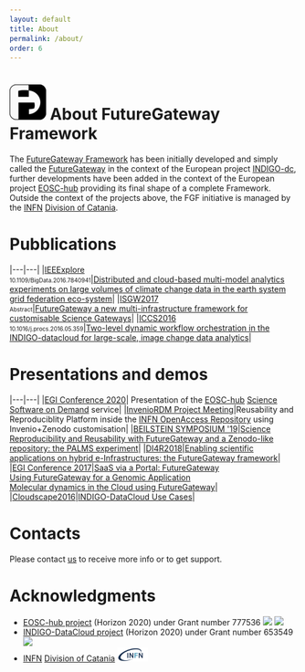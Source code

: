 ```yaml
---
layout: default
title: About
permalink: /about/
order: 6
---
```


# ![FGFIMG](/images/fglogo_64.png) About FutureGateway Framework

The [FutureGateway Framework][fgf] has been initially developed and simply called the [FutureGateway][fg] in the context of the European project [INDIGO-dc][indigo-dc], further developments have been added in the context of the European project [EOSC-hub][eosc-hub] providing its final shape of a complete Framework. Outside the context of the projects above, the FGF initiative is managed by the [INFN][infn] [Division of Catania][infnct].

# Pubblications

|---|---|
|[IEEExplore](https://ieeexplore.ieee.org/Xplore/home.jsp)<br/><font size="1">10.1109/BigData.2016.7840941</font>|[Distributed and cloud-based multi-model analytics experiments on large volumes of climate change data in the earth system grid federation eco-system](https://ieeexplore.ieee.org/document/7840941)|
|[ISGW2017](http://iwsg2017.psnc.pl/programme/)<br/><font size="1">Abstract</font>|[FutureGateway a new multi-infrastructure framework for customisable Science Gateways](https://pdfs.semanticscholar.org/2077/f82cd6c5614f8660820acb123cce8fe2a799.pdf?_ga=2.216224854.1771539999.1568731156-1568765949.1568731156)|
|[ICCS2016](https://www.iccs-meeting.org/iccs2016/)<br/><font size="1">10.1016/j.procs.2016.05.359</font>|[Two-level dynamic workflow orchestration in the INDIGO-datacloud for large-scale, image change data analytics](https://core.ac.uk/download/pdf/82041254.pdf)|

# Presentations and demos

|---|---|
|[EGI Conference 2020](https://indico.egi.eu/event/5000/)| Presentation of the [EOSC-hub][eosc-hub] [Science Software on Demand](https://indico.egi.eu/event/5000/contributions/14509/attachments/13435/16391/SSOD_Clinic3.pdf) service|
|[InvenioRDM Project Meeting][inveniordmpm]|Reusability and Reproduciblity Platform inside the [INFN OpenAccess Repository][infnoar] using Invenio+Zenodo customisation|
|[BEILSTEIN SYMPOSIUM '19](https://www.beilstein-institut.de/files/abstract_book_beilstein_openscience_symposium_2019_online.pdf)|[Science Reproducibility and Reusability with FutureGateway and a Zenodo-like repository: the PALMS experiment](/fgf/update/2019/10/15/beilstein-symposium-19.html)|
|[DI4R2018](https://indico.egi.eu/indico/event/3973/timetable/#20181009)|[Enabling scientific applications on hybrid e-Infrastructures: the FutureGateway framework](https://www.digitalinfrastructures.eu/content/enabling-scientific-applications-hybrid-e-infrastructures-futuregateway-framework)|
|[EGI Conference 2017](https://www.egi.eu/news/egi-conference-2017-catania-9-12-may/)|[SaaS via a Portal: FutureGateway](https://indico.egi.eu/indico/event/3249/session/39/contribution/144)<br/>[Using FutureGateway for a Genomic Application](https://indico.egi.eu/indico/event/3249/session/39/contribution/145)<br/>[Molecular dynamics in the Cloud using FutureGateway](https://indico.egi.eu/indico/event/3249/session/42/contribution/157)|
|[Cloudscape2016](https://www.cloudscapeseries.eu)|[INDIGO-DataCloud Use Cases](https://www.cloudscapeseries.eu/content/indigo-datacloud-use-cases)|

# Contacts

Please contact <a href="mailto: futuregatewayframework@ct.infn.it">us</a> to receive more info or to get support.

# Acknowledgments

- [EOSC-hub project](http://eosc-hub.eu/) (Horizon 2020) under Grant number 777536 <img src="https://wiki.eosc-hub.eu/download/attachments/1867786/eu%20logo.jpeg?version=1&modificationDate=1459256840098&api=v2" height="24"> <img src="https://wiki.eosc-hub.eu/download/attachments/18973612/eosc-hub-web.png?version=1&modificationDate=1516099993132&api=v2" height="24">
- [INDIGO-DataCloud project](https://www.indigo-datacloud.eu/) (Horizon 2020) under Grant number 653549 <img src="https://wiki.eosc-hub.eu/download/attachments/1867786/eu%20logo.jpeg?version=1&modificationDate=1459256840098&api=v2" height="24">
- [INFN][infn] [Division of Catania][infnct] <img src="/images/infn_logo.png" height="24">

[infn]: https://www.infn.it
[infnct]: https://www.ct.infn.it
[indigo-dc]: https://www.indigo-datacloud.eu
[eosc-hub]: https://www.eosc-hub.eu
[fgf]: https://github.com/FutureGatewayFramework
[fg]: https://github.com/indigo-dc/fgDocumentation
[inveniordmpm]: https://indico.cern.ch/event/854421/page/18559-general-information
[infnoar]: https://www.openaccessrepository.it
